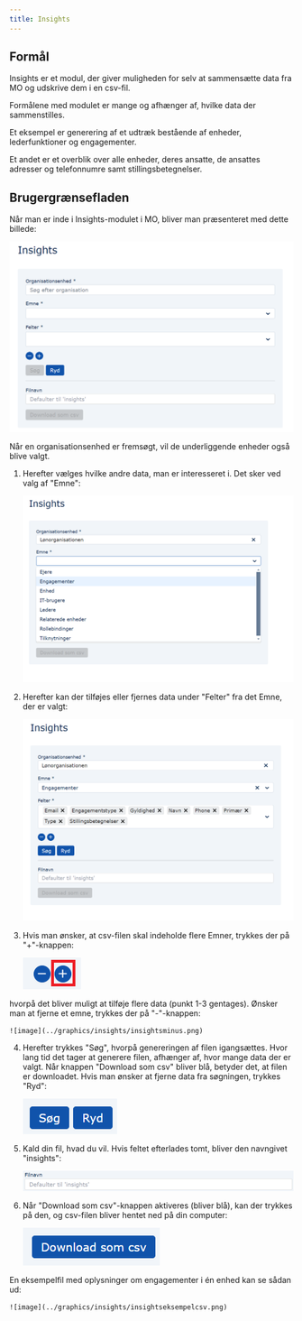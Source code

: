 ```yaml
---
title: Insights
---
```


## Formål

Insights er et modul, der giver muligheden for selv at sammensætte data fra MO og udskrive dem i en csv-fil.

Formålene med modulet er mange og afhænger af, hvilke data der sammenstilles.

Et eksempel er generering af et udtræk bestående af enheder, lederfunktioner og engagementer.

Et andet er et overblik over alle enheder, deres ansatte, de ansattes adresser og telefonnumre samt stillingsbetegnelser.

## Brugergrænsefladen

Når man er inde i Insights-modulet i MO, bliver man præsenteret med dette billede:

![image](../graphics/insights/insightsforside.png)

Når en organisationsenhed er fremsøgt, vil de underliggende enheder også blive valgt.

1. Herefter vælges hvilke andre data, man er interesseret i. Det sker ved valg af "Emne":

    ![image](../graphics/insights/insightsemne.png)

2. Herefter kan der tilføjes eller fjernes data under "Felter" fra det Emne, der er valgt:

    ![image](../graphics/insights/insightsfelter.png)

3. Hvis man ønsker, at csv-filen skal indeholde flere Emner, trykkes der på "+"-knappen:

    ![image](../graphics/insights/insightsplus.png)

hvorpå det bliver muligt at tilføje flere data (punkt 1-3 gentages). Ønsker man at fjerne et emne, trykkes der på "-"-knappen:

    ![image](../graphics/insights/insightsminus.png)

4. Herefter trykkes "Søg", hvorpå genereringen af filen igangsættes. Hvor lang tid det tager at generere filen, afhænger af, hvor mange data der er valgt. Når knappen "Download som csv" bliver blå, betyder det, at filen er downloadet.
Hvis man ønsker at fjerne data fra søgningen, trykkes "Ryd":

    ![image](../graphics/insights/insightssoegogryd.png)

5. Kald din fil, hvad du vil. Hvis feltet efterlades tomt, bliver den navngivet "insights":

    ![image](../graphics/insights/insightsfilnavn.png)

6. Når "Download som csv"-knappen aktiveres (bliver blå), kan der trykkes på den, og csv-filen bliver hentet ned på din computer:

    ![image](../graphics/insights/insightsdownload.png)

En eksempelfil med oplysninger om engagementer i én enhed kan se sådan ud:

    ![image](../graphics/insights/insightseksempelcsv.png)

